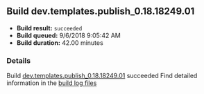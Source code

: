## Build dev.templates.publish_0.18.18249.01
- **Build result:** `succeeded`
- **Build queued:** 9/6/2018 9:05:42 AM
- **Build duration:** 42.00 minutes
### Details
Build [dev.templates.publish_0.18.18249.01](https://winappstudio.visualstudio.com/web/build.aspx?pcguid=a4ef43be-68ce-4195-a619-079b4d9834c2&builduri=vstfs%3a%2f%2f%2fBuild%2fBuild%2f26209) succeeded
Find detailed information in the [build log files](https://uwpctdiags.blob.core.windows.net/buildlogs/dev.templates.publish_0.18.18249.01_logs.zip)
